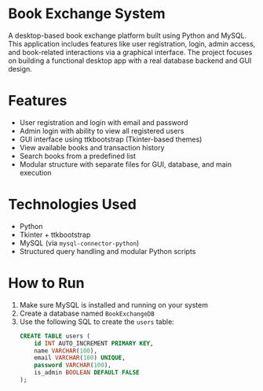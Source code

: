 # Book Exchange System

A desktop-based book exchange platform built using Python and MySQL. This application includes features like user registration, login, admin access, and book-related interactions via a graphical interface. The project focuses on building a functional desktop app with a real database backend and GUI design.

# Features

- User registration and login with email and password
- Admin login with ability to view all registered users
- GUI interface using ttkbootstrap (Tkinter-based themes)
- View available books and transaction history
- Search books from a predefined list
- Modular structure with separate files for GUI, database, and main execution

# Technologies Used

- Python
- Tkinter + ttkbootstrap
- MySQL (via `mysql-connector-python`)
- Structured query handling and modular Python scripts

# How to Run

1. Make sure MySQL is installed and running on your system
2. Create a database named `BookExchangeDB`
3. Use the following SQL to create the `users` table:
   ```sql
   CREATE TABLE users (
       id INT AUTO_INCREMENT PRIMARY KEY,
       name VARCHAR(100),
       email VARCHAR(100) UNIQUE,
       password VARCHAR(100),
       is_admin BOOLEAN DEFAULT FALSE
   );
